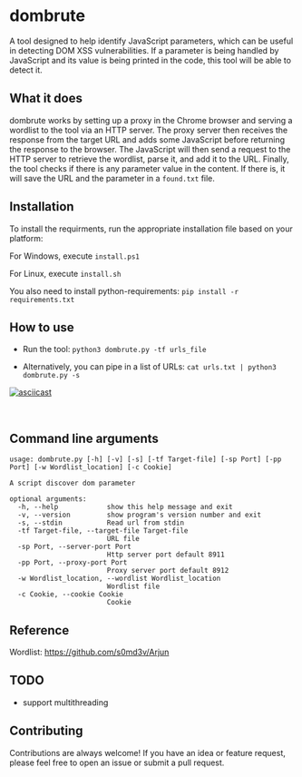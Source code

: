 # dombrute

A tool designed to help identify JavaScript parameters, which can be useful in detecting DOM XSS vulnerabilities. If a parameter is being handled by JavaScript and its value is being printed in the code, this tool will be able to detect it.

## What it does

dombrute works by setting up a proxy in the Chrome browser and serving a wordlist to the tool via an HTTP server. The proxy server then receives the response from the target URL and adds some JavaScript before returning the response to the browser. The JavaScript will then send a request to the HTTP server to retrieve the wordlist, parse it, and add it to the URL. Finally, the tool checks if there is any parameter value in the content. If there is, it will save the URL and the parameter in a `found.txt` file.

## Installation
To install the requirments, run the appropriate installation file based on your platform:

For Windows, execute `install.ps1`

For Linux, execute `install.sh`

You also need to install python-requirements: 
`pip install -r requirements.txt`

## How to use

- Run the tool: `python3 dombrute.py -tf urls_file`

- Alternatively, you can pipe in a list of URLs: `cat urls.txt | python3 dombrute.py -s`

[![asciicast](https://asciinema.org/a/JCAdfMyxYoOzLj5Aloi7Q1BHY.svg)](https://asciinema.org/a/JCAdfMyxYoOzLj5Aloi7Q1BHY)

<br>

## Command line arguments

```
usage: dombrute.py [-h] [-v] [-s] [-tf Target-file] [-sp Port] [-pp Port] [-w Wordlist_location] [-c Cookie]

A script discover dom parameter

optional arguments:
  -h, --help            show this help message and exit
  -v, --version         show program's version number and exit
  -s, --stdin           Read url from stdin
  -tf Target-file, --target-file Target-file
                        URL file
  -sp Port, --server-port Port
                        Http server port default 8911
  -pp Port, --proxy-port Port
                        Proxy server port default 8912
  -w Wordlist_location, --wordlist Wordlist_location
                        Wordlist file
  -c Cookie, --cookie Cookie
                        Cookie
```

## Reference 
Wordlist: https://github.com/s0md3v/Arjun

## TODO 
- support multithreading

## Contributing

Contributions are always welcome! If you have an idea or feature request, please feel free to open an issue or submit a pull request.
